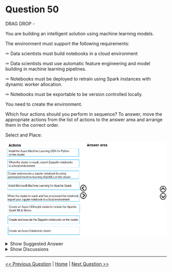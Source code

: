# Question 50

DRAG DROP -

You are building an intelligent solution using machine learning models.

The environment must support the following requirements:

✑ Data scientists must build notebooks in a cloud environment

✑ Data scientists must use automatic feature engineering and model building in machine learning pipelines.

✑ Notebooks must be deployed to retrain using Spark instances with dynamic worker allocation.

✑ Notebooks must be exportable to be version controlled locally.

You need to create the environment.

Which four actions should you perform in sequence? To answer, move the appropriate actions from the list of actions to the answer area and arrange them in the correct order.

Select and Place:

![Question Image](../images/q50_q_0005300001.png)

<details>
  <summary>Show Suggested Answer</summary>

<img src="../images/q50_ans_0_image596.png" alt="Answer Image"><br>

</details>

<details>
  <summary>Show Discussions</summary>

<blockquote><p><strong>Dasist</strong> <code>(Mon 29 Mar 2021 21:39)</code> - <em>Upvotes: 50</em></p><p>Should be: Create Azure Databricks cluster -&gt; Install Azure ML SDK for Python -&gt; Create and exec Jupyter notebook using AutoML -&gt; Export Jupyter to local env. That because you need auto feature engineering provided by autoML</p></blockquote>
<blockquote><p><strong>spaceykacey</strong> <code>(Mon 25 Oct 2021 08:19)</code> - <em>Upvotes: 3</em></p><p>incase anyone still has doubts about this, refer: https://docs.microsoft.com/en-us/azure/machine-learning/how-to-configure-databricks-automl-environment</p></blockquote>
<blockquote><p><strong>prashantjoge</strong> <code>(Thu 20 May 2021 19:02)</code> - <em>Upvotes: 3</em></p><p>dont see the option for install ML SDK for python for databricks</p></blockquote>
<blockquote><p><strong>prashantjoge</strong> <code>(Thu 20 May 2021 19:53)</code> - <em>Upvotes: 3</em></p><p>you can add ML lib using a script action when you create the HDinsight service. databricks-rg-azdatabrickspt-fkd2ogyzogbag</p></blockquote>
<blockquote><p><strong>bruce</strong> <code>(Thu 08 Apr 2021 16:59)</code> - <em>Upvotes: 5</em></p><p>Notebooks must be deployed to retrain using Spark instances with dynamic worker allocation- This condition won&#x27;t be satisfied with Jupyter</p></blockquote>
<blockquote><p><strong>ajay_1233456</strong> <code>(Tue 23 Aug 2022 05:05)</code> - <em>Upvotes: 13</em></p><p>1. Create Azure Databricks cluster
2. Install Azure ML SDK for Python
3. Create and exec Jupyter notebook using AutoML
4. Export Jupyter to local env</p></blockquote>
<blockquote><p><strong>OdaNabunaga</strong> <code>(Thu 20 Jun 2024 16:54)</code> - <em>Upvotes: 3</em></p><p>1.	Create an Azure Databricks cluster
2.	Install the Azure Machine Learning SDK for Python on the cluster
3.	Create and execute a Jupyter notebook by using automated machine learning (AutoML) on the cluster
4.	When the cluster is ready and has processed the notebook, export your Jupyter notebook to a local environment</p></blockquote>
<blockquote><p><strong>larimalarima</strong> <code>(Mon 24 Jun 2024 14:41)</code> - <em>Upvotes: 2</em></p><p>I think it&#x27;s most accurate</p></blockquote>
<blockquote><p><strong>PI_Team</strong> <code>(Mon 10 Jul 2023 09:49)</code> - <em>Upvotes: 2</em></p><p>Create an Azure Databricks cluster to provide a cloud environment for data scientists to build their notebooks.

Install the Azure ML SDK for Python on the cluster to enable data scientists to use automatic feature engineering and model building in machine learning pipelines.

Create and execute the Zeppelin notebooks on the cluster to build and train machine learning models using Spark instances with dynamic worker allocation.

When the cluster is ready, export Zeppelin notebooks to a local environment to enable version control of the notebooks locally.

SaM</p></blockquote>

<blockquote><p><strong>phdykd</strong> <code>(Thu 02 Feb 2023 03:05)</code> - <em>Upvotes: 7</em></p><p>Here is the most accurate sequence of actions for creating the desired environment:
Create an Azure Databricks cluster
Install Microsoft Machine Learning for Apache Spark on the cluster
Create and execute Jupyter notebooks using AutoML on the cluster
When the cluster is ready and has processed the notebook, export your Jupyter notebook to a local environment for version control.
This sequence of actions will allow you to take advantage of the Azure Databricks platform for cloud-based data processing, and the Microsoft Machine Learning for Apache Spark library for automating feature engineering and model building in your Jupyter notebooks. Additionally, exporting the notebooks to a local environment will allow you to version control them and collaborate with other team members.</p></blockquote>
<blockquote><p><strong>shubhangi2612</strong> <code>(Thu 19 Jan 2023 15:02)</code> - <em>Upvotes: 3</em></p><p>https://industry40.co.in/azure-hdinsight-and-azure-databricks/</p></blockquote>
<blockquote><p><strong>ning</strong> <code>(Wed 11 May 2022 11:20)</code> - <em>Upvotes: 4</em></p><p>Totally agree

1. Create Azure Databricks cluster
2. Install Azure ML SDK for Python
3. Create and exec Jupyter notebook using AutoML
4. Export Jupyter to local env</p></blockquote>
<blockquote><p><strong>DingDongSingSong</strong> <code>(Wed 30 Mar 2022 19:32)</code> - <em>Upvotes: 3</em></p><p>Reference this link: https://docs.microsoft.com/en-us/azure/machine-learning/concept-automated-ml

Answer is as per DASIST noted:

1. Create Azure Databricks cluster
2. Install Azure ML SDK for Python
3. Create and exec Jupyter notebook using AutoML
4. Export Jupyter to local env

Another link that supports this rationale is :https://industry40.co.in/azure-hdinsight-and-azure-databricks/. It clearly outlines why for Spark based environments, Databricks is a better option than HDInsight</p></blockquote>

<blockquote><p><strong>ajayjha123</strong> <code>(Wed 08 Dec 2021 04:45)</code> - <em>Upvotes: 3</em></p><p>Should be: Create Azure Databricks cluster -&gt; Install Azure ML SDK for Python -&gt; Create and exec Jupyter notebook using AutoML -&gt; Export Jupyter to local env. That because you need auto feature engineering provided by autoML</p></blockquote>
<blockquote><p><strong>RyanTsai</strong> <code>(Wed 22 Sep 2021 00:27)</code> - <em>Upvotes: 4</em></p><p>agree: Create Azure Databricks cluster -&gt;
Create and exec Jupyter notebook using AutoML -&gt;
Install Azure ML SDK for Python -&gt;
Export Jupyter to local env</p></blockquote>
<blockquote><p><strong>dija123</strong> <code>(Wed 18 Aug 2021 12:52)</code> - <em>Upvotes: 3</em></p><p>Create Azure Databricks cluster -&gt; 
Create and exec Jupyter notebook using AutoML -&gt;
Install Azure ML SDK for Python -&gt; 
 Export Jupyter to local env</p></blockquote>
<blockquote><p><strong>Akki0120</strong> <code>(Sun 04 Jul 2021 16:06)</code> - <em>Upvotes: 3</em></p><p>If anyone wants all questions ping me 9403778084</p></blockquote>
<blockquote><p><strong>Lutendo</strong> <code>(Wed 01 Sep 2021 18:56)</code> - <em>Upvotes: 1</em></p><p>Can you please share the email</p></blockquote>
<blockquote><p><strong>tamoor</strong> <code>(Fri 19 Feb 2021 21:54)</code> - <em>Upvotes: 1</em></p><p>you can use only azure hdinsights because of condition you can use only apache-spark
for data bricks, you must use Hadoop.</p></blockquote>
<blockquote><p><strong>dzzz</strong> <code>(Sat 12 Dec 2020 21:59)</code> - <em>Upvotes: 3</em></p><p>I believe Data Bricks is capable, but if you choose that as first step, there is no further actions can be chosen, which all around Zeppelin, but Data Bricks doesn&#x27;t support Zeppelin.</p></blockquote>
<blockquote><p><strong>Srivathsan</strong> <code>(Sat 30 Jan 2021 02:23)</code> - <em>Upvotes: 1</em></p><p>https://docs.microsoft.com/en-us/azure/databricks/dev-tools/databricks-connect#:~:text=Databricks%20Connect%20allows%20you%20to,applications%20to%20Azure%20Databricks%20clusters.

From the above link, it is seen that Databricks can support Zepplin.</p></blockquote>

<blockquote><p><strong>prashantjoge</strong> <code>(Thu 20 May 2021 19:09)</code> - <em>Upvotes: 1</em></p><p>data bricks is a an analytics platform. it does not support feature engineering</p></blockquote>
<blockquote><p><strong>valkyrieShadow</strong> <code>(Fri 27 Nov 2020 19:43)</code> - <em>Upvotes: 3</em></p><p>Azure data bricks meets all the requirements. HDInsight does not.
Example: automatic feature engineering is included with autoML. HDinsight does not include this feature.

HDinsight: https://docs.microsoft.com/en-us/azure/hdinsight/

Azure Databricks: https://docs.microsoft.com/en-us/azure/databricks/applications/machine-learning/automl-hyperparam-tuning/</p></blockquote>

<blockquote><p><strong>HkIsCrazY</strong> <code>(Sat 06 Feb 2021 07:30)</code> - <em>Upvotes: 3</em></p><p>No, HDinsight also provides all the autoML and auto feature engineering features

https://docs.microsoft.com/en-us/azure/hdinsight/spark/apache-spark-run-machine-learning-automl</p></blockquote>

<blockquote><p><strong>prashantjoge</strong> <code>(Thu 20 May 2021 19:55)</code> - <em>Upvotes: 3</em></p><p>the given answer is correct</p></blockquote>
<blockquote><p><strong>Karen_12321</strong> <code>(Mon 26 Oct 2020 06:01)</code> - <em>Upvotes: 1</em></p><p>Why not jupyter note book?</p></blockquote>
<blockquote><p><strong>LakeSky</strong> <code>(Fri 09 Apr 2021 09:59)</code> - <em>Upvotes: 1</em></p><p>Maybe because jupyter notebook don&#x27;t provide intepreter for Spark like Zeppelin?
https://medium.com/ankitakumar140494/a-comprehensive-comparison-between-jupyter-notebook-and-apache-zeppelin-911501981bfb</p></blockquote>
<blockquote><p><strong>zehraoneexam</strong> <code>(Mon 14 Mar 2022 07:32)</code> - <em>Upvotes: 1</em></p><p>No, it supports too.</p></blockquote>
<blockquote><p><strong>sayak17</strong> <code>(Tue 15 Sep 2020 03:27)</code> - <em>Upvotes: 2</em></p><p>first option can be Azure Databricks also right? It can also do all of the steps after that.</p></blockquote>
<blockquote><p><strong>sayak17</strong> <code>(Tue 15 Sep 2020 03:41)</code> - <em>Upvotes: 1</em></p><p>Why would both spark mllib and mmlspark be required? I feel first option will be databricks</p></blockquote>

</details>

---

[<< Previous Question](question_49.md) | [Home](../index.md) | [Next Question >>](question_51.md)
